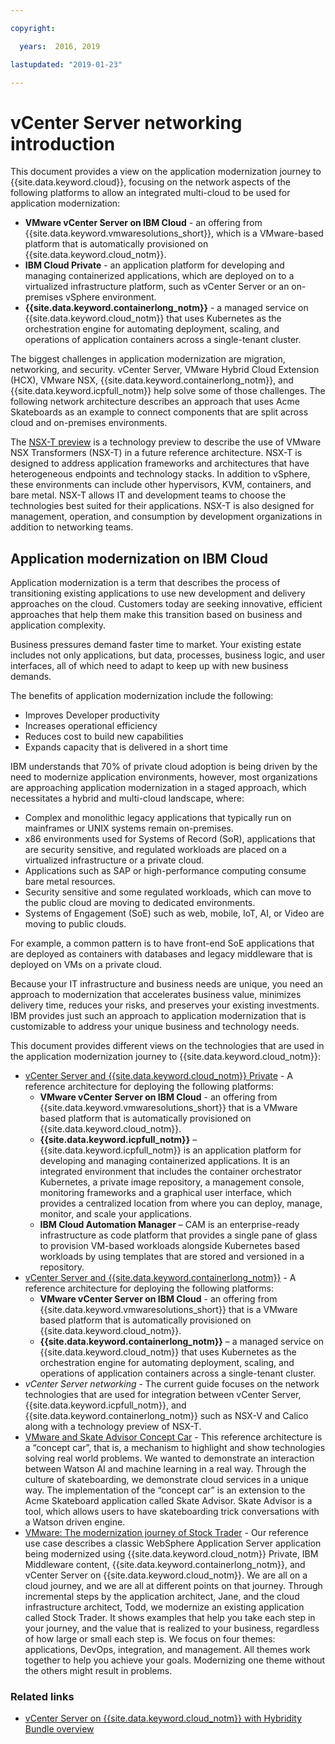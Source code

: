 ```yaml
---

copyright:

  years:  2016, 2019

lastupdated: "2019-01-23"

---
```


# vCenter Server networking introduction

This document provides a view on the application modernization journey to {{site.data.keyword.cloud}}, focusing on the network aspects of the following platforms to allow an integrated multi-cloud to be used for application modernization:

- **VMware vCenter Server on IBM Cloud** - an offering from {{site.data.keyword.vmwaresolutions_short}}, which is a VMware-based platform that is automatically provisioned on {{site.data.keyword.cloud_notm}}.
- **IBM Cloud Private** - an application platform for developing and managing containerized applications, which are deployed on to a virtualized infrastructure platform, such as vCenter Server or an on-premises vSphere environment.
- **{{site.data.keyword.containerlong_notm}}** - a managed service on {{site.data.keyword.cloud_notm}} that uses Kubernetes as the orchestration engine for automating deployment, scaling, and operations of application containers across a single-tenant cluster.

The biggest challenges in application modernization are migration, networking, and security. vCenter Server, VMware Hybrid Cloud Extension (HCX), VMware NSX, {{site.data.keyword.containerlong_notm}}, and {{site.data.keyword.icpfull_notm}} help solve some of those challenges. The following network architecture describes an approach that uses Acme Skateboards as an example to connect components that are split across cloud and on-premises environments.

The [NSX-T preview](/docs/services/vmwaresolutions/archiref/vcsnsxt?topic=vmware-solutions-technology-preview-of-vmware-nsx-t-on-vmware-vcenter-server-on-ibm-cloud) is a technology preview to describe the use of VMware NSX Transformers (NSX-T) in a future reference architecture. NSX-T is designed to address application frameworks and architectures that have heterogeneous endpoints and technology stacks. In addition to vSphere, these environments can include other hypervisors, KVM, containers, and bare metal. NSX-T allows IT and development teams to choose the technologies best suited for their applications. NSX-T is also designed for management, operation, and consumption by development organizations in addition to networking teams.

## Application modernization on IBM Cloud

Application modernization is a term that describes the process of transitioning existing applications to use new development and delivery approaches on the cloud. Customers today are seeking innovative, efficient approaches that help them make this transition based on business and application complexity.

Business pressures demand faster time to market. Your existing estate includes not only applications, but data, processes, business logic, and user interfaces, all of which need to adapt to keep up with new business demands.

The benefits of application modernization include the following:

- Improves Developer productivity
- Increases operational efficiency
- Reduces cost to build new capabilities
- Expands capacity that is delivered in a short time

IBM understands that 70% of private cloud adoption is being driven by the need to modernize application environments, however, most organizations are approaching application modernization in a staged approach, which necessitates a hybrid and multi-cloud landscape, where:

- Complex and monolithic legacy applications that typically run on mainframes or UNIX systems remain on-premises.
- x86 environments used for Systems of Record (SoR), applications that are security sensitive, and regulated workloads are placed on a virtualized infrastructure or a private cloud.
- Applications such as SAP or high-performance computing consume bare metal resources.
- Security sensitive and some regulated workloads, which can move to the public cloud are moving to dedicated environments.
- Systems of Engagement (SoE) such as web, mobile, IoT, AI, or Video are moving to public clouds.

For example, a common pattern is to have front-end SoE applications that are deployed as containers with databases and legacy middleware that is deployed on VMs on a private cloud.

Because your IT infrastructure and business needs are unique, you need an approach to modernization that accelerates business value, minimizes delivery time, reduces your risks, and preserves your existing investments. IBM provides just such an approach to application modernization that is customizable to address your unique business and technology needs.

This document provides different views on the technologies that are used in the application modernization journey to {{site.data.keyword.cloud_notm}}:

* [vCenter Server and {{site.data.keyword.cloud_notm}} Private](/docs/services/vmwaresolutions/archiref/vcsicp?topic=vmware-solutions-vmware-vcenter-server-on-ibm-cloud-and-ibm-cloud-private-introduction) - A reference architecture for deploying the following platforms:
   - **VMware vCenter Server on IBM Cloud** - an offering from {{site.data.keyword.vmwaresolutions_short}} that is a VMware based platform that is automatically provisioned on {{site.data.keyword.cloud_notm}}.
   - **{{site.data.keyword.icpfull_notm}}** – {{site.data.keyword.icpfull_notm}} is an application platform for developing and managing containerized applications. It is an integrated environment that includes the container orchestrator Kubernetes, a private image repository, a management console, monitoring frameworks and a graphical user interface, which provides a centralized location from where you can deploy, manage, monitor, and scale your applications.
   - **IBM Cloud Automation Manager** – CAM is an enterprise-ready infrastructure as code platform that provides a single pane of glass to provision VM-based workloads alongside Kubernetes based workloads by using templates that are stored and versioned in a repository.
* [vCenter Server and {{site.data.keyword.containerlong_notm}}](/docs/services/vmwaresolutions/archiref/vcsiks?topic=vmware-solutions-vcenter-server-and-ibm-cloud-kubernetes-service-introduction) - A reference architecture for deploying the following platforms:
   - **VMware vCenter Server on IBM Cloud** - an offering from {{site.data.keyword.vmwaresolutions_short}} that is a VMware based platform that is automatically provisioned on {{site.data.keyword.cloud_notm}}.
   - **{{site.data.keyword.containerlong_notm}}** – a managed service on {{site.data.keyword.cloud_notm}} that uses Kubernetes as the orchestration engine for automating deployment, scaling, and operations of application containers across a single-tenant cluster.
* _vCenter Server networking_ - The current guide focuses on the network technologies that are used for integration between vCenter Server, {{site.data.keyword.icpfull_notm}}, and {{site.data.keyword.containerlong_notm}} such as NSX-V and Calico along with a technology preview of NSX-T.
* [VMware and Skate Advisor Concept Car](/docs/services/vmwaresolutions/archiref/vcscar?topic=vmware-solutions-vmware-and-skate-advisor-concept-car-introduction) - This reference architecture is a “concept car”, that is, a mechanism to highlight and show technologies solving real world problems. We wanted to demonstrate an interaction between Watson AI and machine learning in a real way. Through the culture of skateboarding, we demonstrate cloud services in a unique way. The implementation of the “concept car” is an extension to the Acme Skateboard application called Skate Advisor. Skate Advisor is a tool, which allows users to have skateboarding trick conversations with a Watson driven engine.
* [VMware: The modernization journey of Stock Trader](/docs/services/vmwaresolutions/archiref/vcscontent?topic=vmware-solutions-modernization-journey) - Our reference use case describes a classic WebSphere Application Server application being modernized using {{site.data.keyword.cloud_notm}} Private, IBM Middleware content, {{site.data.keyword.containerlong_notm}}, and vCenter Server on {{site.data.keyword.cloud_notm}}. We are all on a cloud journey, and we are all at different points on that journey. Through incremental steps by the application architect, Jane, and the cloud infrastructure architect, Todd, we modernize an existing application called Stock Trader. It shows examples that help you take each step in your journey, and the value that is realized to your business, regardless of how large or small each step is. We focus on four themes: applications, DevOps, integration, and management. All themes work together to help you achieve your goals. Modernizing one theme without the others might result in problems.

### Related links

* [vCenter Server on {{site.data.keyword.cloud_notm}} with Hybridity Bundle overview](/docs/services/vmwaresolutions/archiref/vcs?topic=vmware-solutions-vcenter-server-on-ibm-cloud-with-hybridity-bundle-overview)
